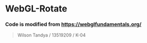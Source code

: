 # WebGL-Rotate

### Code is modified from https://webglfundamentals.org/

>Wilson Tandya / 13519209 / K-04

